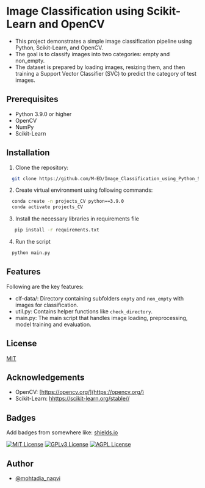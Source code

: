 
# Image Classification using Scikit-Learn and OpenCV

- This project demonstrates a simple image classification pipeline using Python, Scikit-Learn, and OpenCV.
- The goal is to classify images into two categories: empty and non_empty.
- The dataset is prepared by loading images, resizing them, and then training a Support Vector Classifier (SVC) to predict the category of test images.






## Prerequisites
- Python 3.9.0 or higher 
- OpenCV
- NumPy
- Scikit-Learn

## Installation

1. Clone the repository:

```bash
  git clone https://github.com/M-ED/Image_Classification_using_Python_Scikit-Learn
```

2. Create virtual environment using following commands:
```bash
  conda create -n projects_CV python==3.9.0
  conda activate projects_CV
```

3. Install the necessary libraries in requirements file
```bash
   pip install -r requirements.txt
```

4. Run the script
```bash
  python main.py
```


## Features

Following are the key features:
- clf-data/: Directory containing subfolders `empty` and `non_empty` with images for classification.
- util.py: Contains helper functions like `check_directory`.
- main.py: The main script that handles image loading, preprocessing, model training and evaluation.



## License

[MIT](https://choosealicense.com/licenses/mit/)


## Acknowledgements

- OpenCV: [https://opencv.org/](https://opencv.org/)
- Scikit-Learn: [hhttps://scikit-learn.org/stable//](https://scikit-learn.org/stable/)



## Badges

Add badges from somewhere like: [shields.io](https://shields.io/)

[![MIT License](https://img.shields.io/badge/License-MIT-green.svg)](https://choosealicense.com/licenses/mit/)
[![GPLv3 License](https://img.shields.io/badge/License-GPL%20v3-yellow.svg)](https://opensource.org/licenses/)
[![AGPL License](https://img.shields.io/badge/license-AGPL-blue.svg)](http://www.gnu.org/licenses/agpl-3.0)


## Author

- [@mohtadia_naqvi](https://github.com/M-ED)

